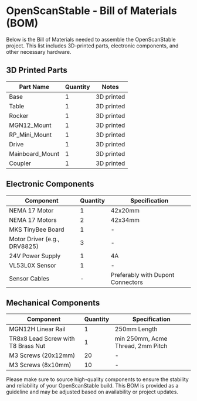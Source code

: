 # OpenScanStable - Bill of Materials (BOM)

Below is the Bill of Materials needed to assemble the OpenScanStable project. This list includes 3D-printed parts, electronic components, and other necessary hardware.

## 3D Printed Parts

| Part Name       | Quantity | Notes      |
| --------------- | -------- | ---------- |
| Base            | 1        | 3D printed |
| Table           | 1        | 3D printed |
| Rocker          | 1        | 3D printed |
| MGN12_Mount     | 1        | 3D printed |
| RP_Mini_Mount   | 1        | 3D printed |
| Drive           | 1        | 3D printed |
| Mainboard_Mount | 1        | 3D printed |
| Coupler         | 1        | 3D printed |

## Electronic Components

| Component                    | Quantity | Specification                     |
| ---------------------------- | -------- | --------------------------------- |
| NEMA 17 Motor                | 1        | 42x20mm                           |
| NEMA 17 Motors               | 2        | 42x34mm                           |
| MKS TinyBee Board            | 1        | -                                 |
| Motor Driver (e.g., DRV8825) | 3        | -                                 |
| 24V Power Supply             | 1        | 4A                                |
| VL53L0X Sensor               | 1        | -                                 |
| Sensor Cables                | -        | Preferably with Dupont Connectors |

## Mechanical Components

| Component                          | Quantity | Specification                     |
| ---------------------------------- | -------- | --------------------------------- |
| MGN12H Linear Rail                 | 1        | 250mm Length                      |
| TR8x8 Lead Screw with T8 Brass Nut | 1        | min 250mm, Acme Thread, 2mm Pitch |
| M3 Screws (20x12mm)                | 20       | -                                 |
| M3 Screws (8x10mm)                 | 10       | -                                 |

Please make sure to source high-quality components to ensure the stability and reliability of your OpenScanStable build. This BOM is provided as a guideline and may be adjusted based on availability or project updates.
